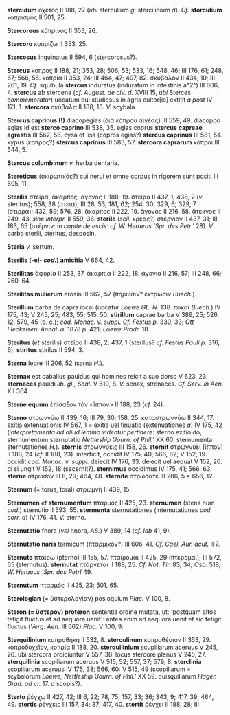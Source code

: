 **stercidum** ὀχετός II 188, 27 (*ubi* sterculium *g*; stercilinium
*d*). *Cf.* **storcidium** κοπρισμός II 501, 25.

**Stercoreus** κόπρινος II 353, 26.

**Stercoro** κοπρίζω II 353, 25.

**Stercosus** inquinatus II 594, 6 (stercorosus?).

**Stercus** κοπρος II 188, 21; 353, 28; 506, 53; 533, 16; 548, 46; III
176, 61; 248, 67; 566, 58. κοπρία II 353, 24; III 464, 47; 497, 82.
σκύβαλον II 434, 10; III 261, 19. *Cf.* squibula **stercus** induratus
(induratum in intestinis a^2^) III 606, 4. **stercus** ab stercena (*cf.
August. de civ. d.* XVIII 15, *ubi* Sterces *commemoratur*) uocatum qui
studiosus in agris cultor[is] extitit *a post* IV 171, 1. **stercora**
σκύβαλα II 188, 18. *V.* scybala.

**Stercus caprinus (!)** diacopegias (διὰ κόπρου αἰγέας) III 559, 49.
diacoppo egias id est **sterco caprino** III 538, 35. egias coprus
**stercus capreae agrestis** III 562, 58. cysa et lisa (copros egias?)
**stercus caprinus** III 581, 54. kypus (κοπρος?) **stercus caprinus**
III 583, 57. **stercora caprarum** κόπροι III 544, 5.

**Stercus columbinum** *v.* herba dentaria.

**Stereticus** (σκιρωτικός?) cui nerui et omne corpus in rigorem sunt
positi III 605, 11.

**Sterilis** στεῖρα, ἄκαρπος, ἄγονος II 188, 19. στεῖρα II 437, 1; 438,
2 (*v.* steritus); 558, 38 (στεια); III 28, 53; 181, 62; 254, 30; 329,
6; 329, 7 (στιρρα); 432, 59; 576, 28. ἄκαρπος II 222, 19. ἄγονος II 216,
58. ἄτεκνος II 249, 43. *sine interpr.* II 559, 36. **sterile** (*scil.*
κρέας?) στέρνιον II 437, 31; III 183, 65 (στέρνιν: in *capite de
escis: cf. W. Heraeus 'Spr. des Petr.'* 28). *V.* barba sterili,
steritus, desposin.

**Steria** *v.* sertum.

**Sterilis (-el- *cod.*) amicitia** V 664, 42.

**Sterilitas** ἀφορία II 253, 37. ἀκαρπία II 222, 18. ἀγονια II 216, 57;
III 248, 66; 260, 64.

**Sterilitas mulierum** erosin III 562, 57 (πήρωσιν? ἔκτρωσιν *Buech.*).

**Sterillum** barba de capra iocai (uocatur *Loewe GL. N.* 138. ποκαί
*Buech.*) IV 175, 43; V 245, 25; 483, 55; 515, 50. **stirillum** caprae
barba V 389, 25; 526, 12; 579, 45 (b. c.); *cod. Monac. v. suppl. Cf.
Festus p.* 330, 33; *Ott Fleckeiseni Annal. a.* 1878 *p.* 421; *Loewe
Prodr.* 18.

**Steritus** (*et* sterilis) στεῖρα II 438, 2; 437, 1 (sterilus? *cf.
Festus Pauli p.* 316, 6). **stiritus** stirilus II 594, 3.

**Sterna** lepre III 206, 52 (sarna *H.*).

**Sternax** est caballus pauidus qui homines reicit a suo dorso V 623,
23. **sternaces** pauidi *lib. gl., Scal.* V 610, 8. *V.* senax,
strenaces. *Cf. Serv. in Aen.* XII 364.

**Sterne equum** ἐπίσαξον τὸν \<ἵππον\> II 188, 23 (*cf.* 24).

**Sterno** στρωννύω II 439, 16; III 79, 30; 158, 25. καταστρωννύω II
344, 17. exitia extenuationis IV 567, 1 = exitia uel tinuatio
(extenuationes *a*) IV 175, 42 (*interpretamenta ad aliud lemma videntur
pertinere:* sterno exitio do, sternumentum sternutatio *Nettleship*
*'Journ. of Phil.'* XX 60. sternumenta sternutationes *H.*). **sternis**
στρωννύεις III 158, 26. **sternit** στρωννύει [ἵππον] II 188, 24
(*cf.* II 188, 23). interficit, occidit IV 175, 40; 566, 62; V 152, 19.
occidit *cod. Monac. v. suppl.* deiecit IV 176, 33. deiecit uel aequat V
152, 20. di si ungit V 152, 18 (secernit?). **sternimus** occidimus IV
175, 41; 566, 63. **sterne** στρῶσον III 6, 29; 464, 48. **sternite**
στρώσατε III 286, 5 = 656, 12.

**Sternum** (= torus, toral) στρωμνή II 439, 15.

**Sternumen** *et* **sternumentum** πταρμός II 425, 23. **sternumen**
(stens num *cod.*) sternutio II 593, 55. **stermenta** sternutationes
(intemutationes *cod. corr. a*) IV 176, 41. *V.* sterno.

**Sternutatio** fnora (*vel* hnora, *AS.*) V 389, 14 (*cf. Iob* 41, 9).

**Sternutatio naris** tarmicum (πταρμικόν?) III 606, 41. *Cf. Cael. Aur.
acut.* II 7.

**Sternuto** πταίρω (pterno) III 155, 57. πταίρομαι II 425, 29
(πτερομαι); III 572, 65 (sternutus). **sternutat** πτάρνεται II 188, 25.
*Cf. Not. Tir.* 83, 34; *Osb.* 518; *W. Heraeus 'Spr. des PetrI* 49.

**Sternutum** πταρμός II 425, 23; 501, 65.

**Sterologian** (= ὑστερολογίαν) posloquium *Plac.* V 100, 8.

**Steron (= ὕστερον) proteron** sententia ordine mutata, ut:
'postquam altos tetigit fluctus et ad aequora uenit': antea enim ad
aequora uenit et sic tetigit fluctus (*Verg. Aen.* III 662) *Plac.* V
100, 9.

**Sterquilinium** κοπροθήκη II 532, 8. **sterculinum** κοπροθέσιον II
353, 29. κοπροδοχεῖον, κοπρία II 188, 20. **sterquilinium** scupiliarum
aceruus V 245, 26. ubi stercora proiciuntur V 557, 38. locus stercore
plenus V 245, 27. **sterquilinia** scopiliarum aceruus V 515, 52; 557,
37; 579, 8. **sterclinia** scopiliarum aceruus IV 175, 38; 566, 60: V
515, 49 (scopiliarum = scybalorum *Loewe, Nett­leship 'Journ. of Phil.'*
XX 59. quisquiliarum *Hagen Grad. ad cr.* 17. *a* scopis?).

**Sterto** ῥέγχω II 427, 42; III 6, 22; 78, 75; 157, 33; 36; 343, 9;
417, 39; 464, 49. **stertis** ῥέγχεις III 157, 34; 37; 417, 40.
**stertit** ῥέγχει II 188, 28; III
